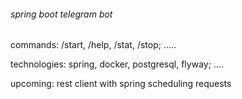 ###### spring boot telegram bot

commands: /start, /help, /stat, /stop; .....

technologies: spring, docker, postgresql, flyway; ....

upcoming: rest client with spring scheduling requests
